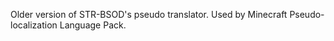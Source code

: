 Older version of STR-BSOD's pseudo translator.
Used by Minecraft Pseudo-localization Language Pack.
